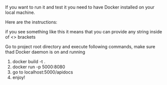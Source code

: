 If you want to run it and test it you need to have Docker installed on your local machine.

Here are the instructions:

if you see something like this <some-text> it means that you can provide any string inside of <> brackets

Go to project root directory and execute following commands, make sure thad Docker daemon is on and running

1) docker build -t <docker-image-name> .
2) docker run -p 5000:8080 <docker-image-name>
3) go to localhost:5000/apidocs
4) enjoy!
